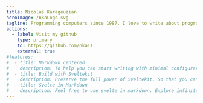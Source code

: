 ```yaml
---
title: Nicolas Karageuzian
heroImage: /nkaLogo.svg
tagline: Programming computers since 1987. I love to write about programming, web development and open source.
actions:
  - label: Visit my github
    type: primary
    to: https://github.com/nka11
    external: true
#features:
#  - title: Markdown centered
#    description: To help you can start writing with minimal configuration
#  - title: Build with Sveltekit
#    description: Preserve the full power of Sveltekit. So that you can do more than SSG
#  - title: Svelte in Markdown
#    description: Feel free to use svelte in markdown. Explore infinite possibilities.
---
```


